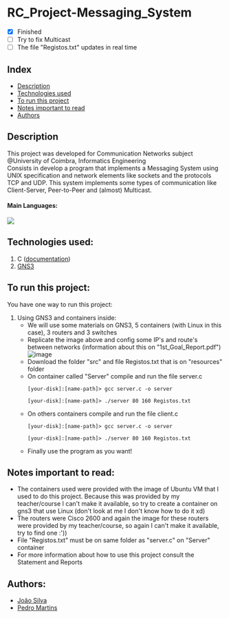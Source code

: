 # RC_Project-Messaging_System

- [x] Finished
- [ ] Try to fix Multicast
- [ ] The file "Registos.txt" updates in real time

## Index
- [Description](#description)
- [Technologies used](#technologies-used)
- [To run this project](#to-run-this-project)
- [Notes important to read](#notes-important-to-read)
- [Authors](#authors)

## Description
This project was developed for Communication Networks subject @University of Coimbra, Informatics Engineering <br>
Consists in develop a program that implements a Messaging System using UNIX specification and network elements like sockets and the protocols TCP and UDP. This system implements some types of communication like Client-Server, Peer-to-Peer and (almost) Multicast.

#### Main Languages:
![](https://img.shields.io/badge/-C-333333?style=flat&logo=C%2B%2B&logoColor=5459E2) 

## Technologies used:
1. C ([documentation](https://devdocs.io/c/))
2. [GNS3](https://www.gns3.com/software/download)

## To run this project:
You have one way to run this project:
1. Using GNS3 and containers inside:
    * We will use some materials on GNS3, 5 containers (with Linux in this case), 3 routers and 3 switches
    * Replicate the image above and config some IP's and route's between networks (information about this on "1st_Goal_Report.pdf")
      ![image](https://i.imgur.com/f0r67j7.png)
    * Download the folder "src" and file Registos.txt that is on "resources" folder
    * On container called "Server" compile and run the file server.c
      ```shellscript
      [your-disk]:[name-path]> gcc server.c -o server
      ```
      ```shellscript 
      [your-disk]:[name-path]> ./server 80 160 Registos.txt
      ```
    * On others containers compile and run the file client.c
      ```shellscript
      [your-disk]:[name-path]> gcc server.c -o server
      ```
      ```shellscript 
      [your-disk]:[name-path]> ./server 80 160 Registos.txt
      ```
    * Finally use the program as you want!

## Notes important to read:
- The containers used were provided with the image of Ubuntu VM that I used to do this project. Because this was provided by my teacher/course I can't make it available, so try to create a container on gns3 that use Linux (don't look at me I don't know how to do it xd)
- The routers were Cisco 2600 and again the image for these routers were provided by my teacher/course, so again I can't make it available, try to find one :'))
- File "Registos.txt" must be on same folder as "server.c" on "Server" container
- For more information about how to use this project consult the Statement and Reports

## Authors:
- [João Silva](https://github.com/ikikara)
- [Pedro Martins](https://github.com/PedroMartinsUC)
